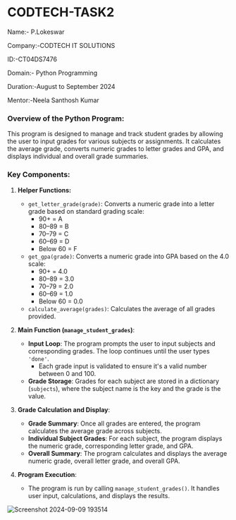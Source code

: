 # CODTECH-TASK2

Name:- P.Lokeswar

Company:-CODTECH IT SOLUTIONS

ID:-CT04DS7476

Domain:- Python Programming

Duration:-August to September 2024

Mentor:-Neela Santhosh Kumar

### Overview of the Python Program:

This program is designed to manage and track student grades by allowing the user to input grades for various subjects or assignments. It calculates the average grade, converts numeric grades to letter grades and GPA, and displays individual and overall grade summaries.

### Key Components:

1. **Helper Functions:**
   - `get_letter_grade(grade)`: Converts a numeric grade into a letter grade based on standard grading scale:
     - 90+ = A
     - 80–89 = B
     - 70–79 = C
     - 60–69 = D
     - Below 60 = F
   - `get_gpa(grade)`: Converts a numeric grade into GPA based on the 4.0 scale:
     - 90+ = 4.0
     - 80–89 = 3.0
     - 70–79 = 2.0
     - 60–69 = 1.0
     - Below 60 = 0.0
   - `calculate_average(grades)`: Calculates the average of all grades provided.

2. **Main Function (`manage_student_grades`)**:
   - **Input Loop**: The program prompts the user to input subjects and corresponding grades. The loop continues until the user types `'done'`.
     - Each grade input is validated to ensure it's a valid number between 0 and 100.
   - **Grade Storage**: Grades for each subject are stored in a dictionary (`subjects`), where the subject name is the key and the grade is the value.
   
3. **Grade Calculation and Display**:
   - **Grade Summary**: Once all grades are entered, the program calculates the average grade across subjects.
   - **Individual Subject Grades**: For each subject, the program displays the numeric grade, corresponding letter grade, and GPA.
   - **Overall Summary**: The program calculates and displays the average numeric grade, overall letter grade, and overall GPA.

4. **Program Execution**:
   - The program is run by calling `manage_student_grades()`. It handles user input, calculations, and displays the results.
  
     

![Screenshot 2024-09-09 193514](https://github.com/user-attachments/assets/7773a592-48c6-4bbf-83f0-0d76b8a0f12b)
